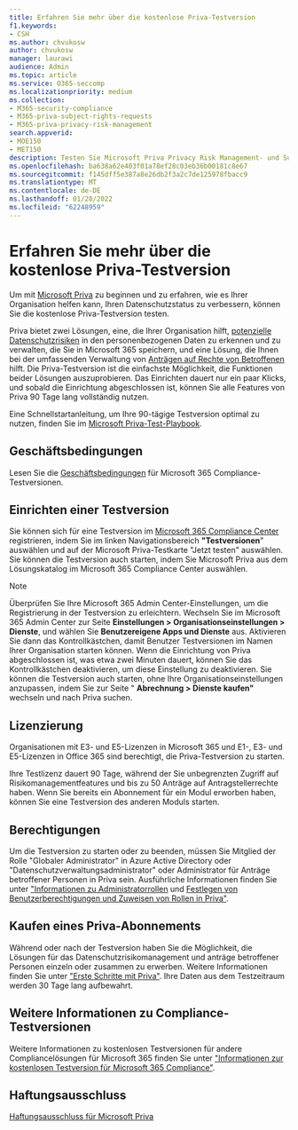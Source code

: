 ```yaml
---
title: Erfahren Sie mehr über die kostenlose Priva-Testversion
f1.keywords:
- CSH
ms.author: chvukosw
author: chvukosw
manager: laurawi
audience: Admin
ms.topic: article
ms.service: O365-seccomp
ms.localizationpriority: medium
ms.collection:
- M365-security-compliance
- M365-priva-subject-rights-requests
- M365-priva-privacy-risk-management
search.appverid:
- MOE150
- MET150
description: Testen Sie Microsoft Priva Privacy Risk Management- und Subject Rights Requests-Lösungen mit einer kostenlosen Testversion.
ms.openlocfilehash: ba638a62e403f01a78ef28c03eb36b00181c8e67
ms.sourcegitcommit: f145dff5e387a8e26db2f3a2c7de125978fbacc9
ms.translationtype: MT
ms.contentlocale: de-DE
ms.lasthandoff: 01/28/2022
ms.locfileid: "62248959"
---
```

# <a name="learn-about-the-free-priva-trial"></a>Erfahren Sie mehr über die kostenlose Priva-Testversion

Um mit [Microsoft Priva](priva-overview.md) zu beginnen und zu erfahren, wie es Ihrer Organisation helfen kann, Ihren Datenschutzstatus zu verbessern, können Sie die kostenlose Priva-Testversion testen.

Priva bietet zwei Lösungen, eine, die Ihrer Organisation hilft, [potenzielle Datenschutzrisiken](risk-management.md) in den personenbezogenen Daten zu erkennen und zu verwalten, die Sie in Microsoft 365 speichern, und eine Lösung, die Ihnen bei der umfassenden Verwaltung von [Anträgen auf Rechte von Betroffenen](subject-rights-requests.md) hilft. Die Priva-Testversion ist die einfachste Möglichkeit, die Funktionen beider Lösungen auszuprobieren. Das Einrichten dauert nur ein paar Klicks, und sobald die Einrichtung abgeschlossen ist, können Sie alle Features von Priva 90 Tage lang vollständig nutzen.

Eine Schnellstartanleitung, um Ihre 90-tägige Testversion optimal zu nutzen, finden Sie im [Microsoft Priva-Test-Playbook](priva-trial-playbook.md).

## <a name="terms-and-conditions"></a>Geschäftsbedingungen

Lesen Sie die [Geschäftsbedingungen](/microsoft-365/compliance/terms-conditions) für Microsoft 365 Compliance-Testversionen.

## <a name="set-up-a-trial"></a>Einrichten einer Testversion

Sie können sich für eine Testversion im [Microsoft 365 Compliance Center](https://compliance.microsoft.com) registrieren, indem Sie im linken Navigationsbereich **"Testversionen**" auswählen und auf der Microsoft Priva-Testkarte "Jetzt testen" auswählen. Sie können die Testversion auch starten, indem Sie Microsoft Priva aus dem Lösungskatalog im Microsoft 365 Compliance Center auswählen.

> [!NOTE]
> Überprüfen Sie Ihre Microsoft 365 Admin Center-Einstellungen, um die Registrierung in der Testversion zu erleichtern. Wechseln Sie im Microsoft 365 Admin Center zur Seite **Einstellungen > Organisationseinstellungen > Dienste**, und wählen Sie **Benutzereigene Apps und Dienste** aus. Aktivieren Sie dann das Kontrollkästchen, damit Benutzer Testversionen im Namen Ihrer Organisation starten können. Wenn die Einrichtung von Priva abgeschlossen ist, was etwa zwei Minuten dauert, können Sie das Kontrollkästchen deaktivieren, um diese Einstellung zu deaktivieren. Sie können die Testversion auch starten, ohne Ihre Organisationseinstellungen anzupassen, indem Sie zur Seite " **Abrechnung > Dienste kaufen"** wechseln und nach Priva suchen.

## <a name="licensing"></a>Lizenzierung

Organisationen mit E3- und E5-Lizenzen in Microsoft 365 und E1-, E3- und E5-Lizenzen in Office 365 sind berechtigt, die Priva-Testversion zu starten.

Ihre Testlizenz dauert 90 Tage, während der Sie unbegrenzten Zugriff auf Risikomanagementfeatures und bis zu 50 Anträge auf Antragstellerrechte haben. Wenn Sie bereits ein Abonnement für ein Modul erworben haben, können Sie eine Testversion des anderen Moduls starten.

## <a name="permissions"></a>Berechtigungen

Um die Testversion zu starten oder zu beenden, müssen Sie Mitglied der Rolle "Globaler Administrator" in Azure Active Directory oder "Datenschutzverwaltungsadministrator" oder Administrator für Anträge betroffener Personen in Priva sein. Ausführliche Informationen finden Sie unter ["Informationen zu Administratorrollen](/microsoft-365/admin/add-users/about-admin-roles) und [Festlegen von Benutzerberechtigungen und Zuweisen von Rollen in Priva"](priva-permissions.md).

## <a name="buy-a-priva-subscription"></a>Kaufen eines Priva-Abonnements

Während oder nach der Testversion haben Sie die Möglichkeit, die Lösungen für das Datenschutzrisikomanagement und anträge betroffener Personen einzeln oder zusammen zu erwerben. Weitere Informationen finden Sie unter ["Erste Schritte mit Priva"](priva-setup.md). Ihre Daten aus dem Testzeitraum werden 30 Tage lang aufbewahrt.

## <a name="learn-more-about-compliance-trials"></a>Weitere Informationen zu Compliance-Testversionen

Weitere Informationen zu kostenlosen Testversionen für andere Compliancelösungen für Microsoft 365 finden Sie unter ["Informationen zur kostenlosen Testversion für Microsoft 365 Compliance"](/microsoft-365/compliance/compliance-easy-trials).

## <a name="legal-disclaimer"></a>Haftungsausschluss

[Haftungsausschluss für Microsoft Priva](priva-disclaimer.md)

